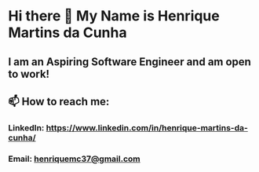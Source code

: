 # Hi there 👋 My Name is Henrique Martins da Cunha

## I am an Aspiring Software Engineer and am open to work!

## 📫 How to reach me:
### LinkedIn: https://www.linkedin.com/in/henrique-martins-da-cunha/
### Email: henriquemc37@gmail.com

<!--
**HenriqueMC37/HenriqueMC37** is a ✨ _special_ ✨ repository because its `README.md` (this file) appears on your GitHub profile.

Here are some ideas to get you started:

- 🔭 I’m currently working on ...
- 🌱 I’m currently learning ...
- 👯 I’m looking to collaborate on ...
- 🤔 I’m looking for help with ...
- 💬 Ask me about ...
- 📫 How to reach me: ...
- 😄 Pronouns: ...
- ⚡ Fun fact: ...
-->

